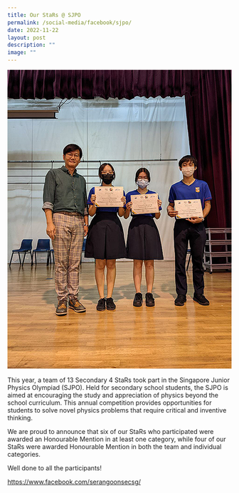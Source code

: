 ```yaml
---
title: Our StaRs @ SJPO
permalink: /social-media/facebook/sjpo/
date: 2022-11-22
layout: post
description: ""
image: ""
---
```

![](/images/SJPO%202022/01.jpg)

This year, a team of 13 Secondary 4 StaRs took part in the Singapore Junior Physics Olympiad (SJPO). Held for secondary school students, the SJPO is aimed at encouraging the study and appreciation of physics beyond the school curriculum. This annual competition provides opportunities for students to solve novel physics problems that require critical and inventive thinking.

We are proud to announce that six of our StaRs who participated were awarded an Honourable Mention in at least one category, while four of our StaRs were awarded Honourable Mention in both the team and individual categories.

Well done to all the participants!

https://www.facebook.com/serangoonsecsg/